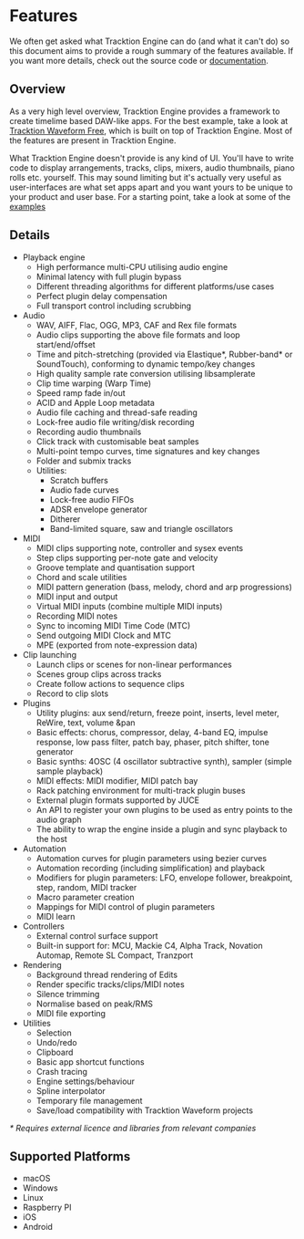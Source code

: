 # Features

We often get asked what Tracktion Engine can do (and what it can't do) so this document aims to provide a rough summary of the features available. If you want more details, check out the source code or [documentation](https://tracktion.github.io/tracktion_engine/modules.html).

## Overview
As a very high level overview, Tracktion Engine provides a framework to create timelime based DAW-like apps. For the best example, take a look at [Tracktion Waveform Free](https://www.tracktion.com/products/waveform-free), which is built on top of Tracktion Engine. Most of the features are present in Tracktion Engine.

What Tracktion Engine doesn't provide is any kind of UI. You'll have to write code to display arrangements, tracks, clips, mixers, audio thumbnails, piano rolls etc. yourself. This may sound limiting but it's actually very useful as user-interfaces are what set apps apart and you want yours to be unique to your product and user base. For a starting point, take a look at some of the [examples](examples)

## Details
- Playback engine
    - High performance multi-CPU utilising audio engine
    - Minimal latency with full plugin bypass
    - Different threading algorithms for different platforms/use cases
    - Perfect plugin delay compensation
    - Full transport control including scrubbing
- Audio
    - WAV, AIFF, Flac, OGG, MP3, CAF and Rex file formats
    - Audio clips supporting the above file formats and loop start/end/offset
    - Time and pitch-stretching (provided via Elastique*, Rubber-band* or SoundTouch), conforming to dynamic tempo/key changes
    - High quality sample rate conversion utilising libsamplerate
    - Clip time warping (Warp Time)
    - Speed ramp fade in/out
    - ACID and Apple Loop metadata
    - Audio file caching and thread-safe reading
    - Lock-free audio file writing/disk recording
    - Recording audio thumbnails
    - Click track with customisable beat samples
    - Multi-point tempo curves, time signatures and key changes
    - Folder and submix tracks
    - Utilities:
        - Scratch buffers
        - Audio fade curves
        - Lock-free audio FIFOs
        - ADSR envelope generator
        - Ditherer
        - Band-limited square, saw and triangle oscillators
- MIDI
    - MIDI clips supporting note, controller and sysex events
    - Step clips supporting per-note gate and velocity
    - Groove template and quantisation support
    - Chord and scale utilities
    - MIDI pattern generation (bass, melody, chord and arp progressions)
    - MIDI input and output
    - Virtual MIDI inputs (combine multiple MIDI inputs)
    - Recording MIDI notes
    - Sync to incoming MIDI Time Code (MTC)
    - Send outgoing MIDI Clock and MTC
    - MPE (exported from note-expression data)
- Clip launching
    - Launch clips or scenes for non-linear performances
    - Scenes group clips across tracks
    - Create follow actions to sequence clips
    - Record to clip slots
- Plugins
    - Utility plugins: aux send/return, freeze point, inserts, level meter, ReWire, text, volume &pan
    - Basic effects: chorus, compressor, delay, 4-band EQ, impulse response, low pass filter, patch bay, phaser, pitch shifter, tone generator
    - Basic synths: 4OSC (4 oscillator subtractive synth), sampler (simple sample playback)
    - MIDI effects: MIDI modifier, MIDI patch bay
    - Rack patching environment for multi-track plugin buses
    - External plugin formats supported by JUCE
    - An API to register your own plugins to be used as entry points to the audio graph
    - The ability to wrap the engine inside a plugin and sync playback to the host
- Automation
    - Automation curves for plugin parameters using bezier curves
    - Automation recording (including simplification) and playback
    - Modifiers for plugin parameters: LFO, envelope follower, breakpoint, step, random, MIDI tracker
    - Macro parameter creation
    - Mappings for MIDI control of plugin parameters
    - MIDI learn
- Controllers
    - External control surface support
    - Built-in support for: MCU, Mackie C4, Alpha Track, Novation Automap, Remote SL Compact, Tranzport
- Rendering
    - Background thread rendering of Edits
    - Render specific tracks/clips/MIDI notes
    - Silence trimming
    - Normalise based on peak/RMS
    - MIDI file exporting
- Utilities
    - Selection
    - Undo/redo
    - Clipboard
    - Basic app shortcut functions
    - Crash tracing
    - Engine settings/behaviour
    - Spline interpolator
    - Temporary file management
    - Save/load compatibility with Tracktion Waveform projects

*\* Requires external licence and libraries from relevant companies*

## Supported Platforms
- macOS
- Windows
- Linux
- Raspberry PI
- iOS
- Android
